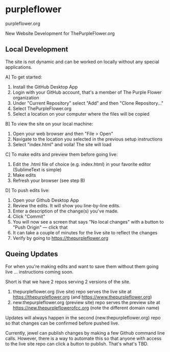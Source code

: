 # purpleflower
purpleflower.org

New Website Development for ThePurpleFlower.org

## Local Development

The site is not dynamic and can be worked on locally without any special applications. 

A] To get started:
1. Install the GitHub Desktop App
2. Login with your GitHub account, that's a member of The Purple Flower organization
3. Under "Current Repository" select "Add" and then "Clone Repository..."
4. Select ThePurpleFlower.org
5. Select a location on your computer where the files will be copied

B] To view the site on your local machine:
1. Open your web browser and then "File > Open"
2. Navigate to the location you selected in the previous setup instructions
3. Select "index.html" and voila! The site will load

C] To make edits and preview them before going live:
1. Edit the .html file of choice (e.g. index.html) in your favorite editor (SublimeText is simple)
2. Make edits
3. Refresh your browser (see step B)

D] To push edits live:
1. Open your Github Desktop App
2. Review the edits. It will show you line-by-line edits.
3. Enter a description of the change(s) you've made. 
4. Click "Commit"
5. You will now see a screen that says "No local changes" with a button to "Push Origin" — click that
6. It can take a couple of minutes for the live site to reflect the changes
7. Verify by going to https://thepurpleflower.org

## Queing Updates

For when you're making edits and want to save them without them going live ... instructions coming soon.

Short is that we have 2 repos serving 2 versions of the site.

1. thepurpleflower.org (live site) repo serves the live site at https://thepurpleflower.org (and https://www.thepurpleflower.org)
2. new.thepurpleflower.org (preview site) repo serves the preview site at https://new.thepurpleflowerofcc.org (note the different domain name)

Updates will always happen in the second (new.thepurpleflower.org) repo so that changes can be confirmed before pushed live.

Currently, jewel can publish changes by making a few Github command line calls. However, there is a way to automate this so that anyone with access to the live site repo can click a button to publish. That's what's TBD.